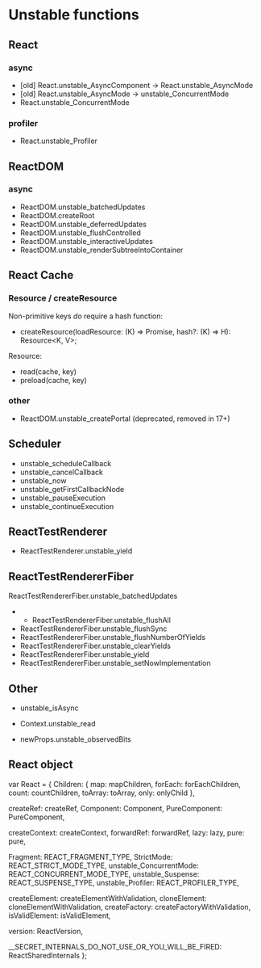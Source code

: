 # Unstable functions

## React

### async

* [old] React.unstable_AsyncComponent -> React.unstable_AsyncMode
* [old] React.unstable_AsyncMode -> unstable_ConcurrentMode
* React.unstable_ConcurrentMode

### profiler

* React.unstable_Profiler

## ReactDOM

### async

* ReactDOM.unstable_batchedUpdates
* ReactDOM.createRoot
* ReactDOM.unstable_deferredUpdates
* ReactDOM.unstable_flushControlled
* ReactDOM.unstable_interactiveUpdates
* ReactDOM.unstable_renderSubtreeIntoContainer

## React Cache

### Resource / createResource

Non-primitive keys *do* require a hash function:
* createResource(loadResource: (K) => Promise<V>, hash?: (K) => H): Resource<K, V>;

Resource:
* read(cache, key)
* preload(cache, key)

### other

* ReactDOM.unstable_createPortal (deprecated, removed in 17+)

## Scheduler

* unstable_scheduleCallback
* unstable_cancelCallback
* unstable_now
* unstable_getFirstCallbackNode
* unstable_pauseExecution
* unstable_continueExecution

## ReactTestRenderer

* ReactTestRenderer.unstable_yield

## ReactTestRendererFiber

ReactTestRendererFiber.unstable_batchedUpdates
* * ReactTestRendererFiber.unstable_flushAll
* ReactTestRendererFiber.unstable_flushSync
* ReactTestRendererFiber.unstable_flushNumberOfYields
* ReactTestRendererFiber.unstable_clearYields
* ReactTestRendererFiber.unstable_yield
* ReactTestRendererFiber.unstable_setNowImplementation


## Other

* unstable_isAsync

* Context.unstable_read
* newProps.unstable_observedBits


## React object

var React = {
  Children: {
    map: mapChildren,
    forEach: forEachChildren,
    count: countChildren,
    toArray: toArray,
    only: onlyChild
  },

  createRef: createRef,
  Component: Component,
  PureComponent: PureComponent,

  createContext: createContext,
  forwardRef: forwardRef,
  lazy: lazy,
  pure: pure,

  Fragment: REACT_FRAGMENT_TYPE,
  StrictMode: REACT_STRICT_MODE_TYPE,
  unstable_ConcurrentMode: REACT_CONCURRENT_MODE_TYPE,
  unstable_Suspense: REACT_SUSPENSE_TYPE,
  unstable_Profiler: REACT_PROFILER_TYPE,

  createElement: createElementWithValidation,
  cloneElement: cloneElementWithValidation,
  createFactory: createFactoryWithValidation,
  isValidElement: isValidElement,

  version: ReactVersion,

  __SECRET_INTERNALS_DO_NOT_USE_OR_YOU_WILL_BE_FIRED: ReactSharedInternals
};
